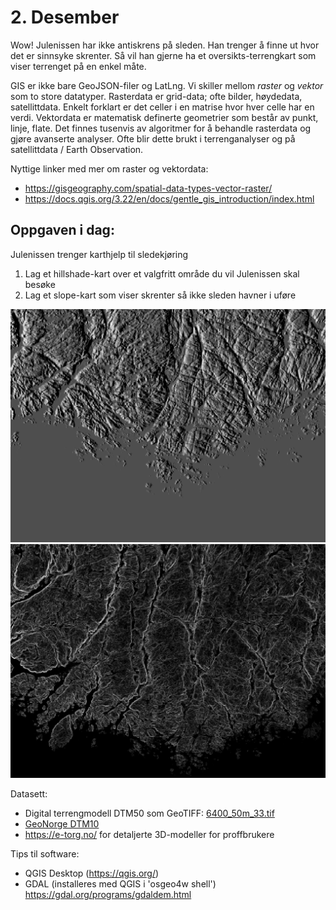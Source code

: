 # 2. Desember
Wow! Julenissen har ikke antiskrens på sleden. Han trenger å finne ut hvor det er sinnsyke skrenter. Så vil han gjerne ha et oversikts-terrengkart som viser terrenget på en enkel måte. 

GIS er ikke bare GeoJSON-filer og LatLng. Vi skiller mellom _raster_ og _vektor_ som to store datatyper. Rasterdata er grid-data; ofte bilder, høydedata, satellittdata. Enkelt forklart er det celler i en matrise hvor hver celle har en verdi. Vektordata er matematisk definerte geometrier som består av punkt, linje, flate. Det finnes tusenvis av algoritmer for å behandle rasterdata og gjøre avanserte analyser. Ofte blir dette brukt i terrenganalyser og på satellittdata / Earth Observation. 

Nyttige linker med mer om raster og vektordata:
* https://gisgeography.com/spatial-data-types-vector-raster/
* https://docs.qgis.org/3.22/en/docs/gentle_gis_introduction/index.html


Oppgaven i dag:
---------------
Julenissen trenger karthjelp til sledekjøring 
1. Lag et hillshade-kart over et valgfritt område du vil Julenissen skal besøke
1. Lag et slope-kart som viser skrenter så ikke sleden havner i uføre

![](./hillshade.png)
![](./slope.png)

Datasett:
* Digital terrengmodell DTM50 som GeoTIFF: [6400_50m_33.tif](./6400_50m_33.tif)
* [GeoNorge DTM10](https://kartkatalog.geonorge.no/metadata/dtm-10-terrengmodell-utm33/dddbb667-1303-4ac5-8640-7ec04c0e3918)
* https://e-torg.no/ for detaljerte 3D-modeller for proffbrukere 

Tips til software:
* QGIS Desktop (https://qgis.org/)
* GDAL (installeres med QGIS i 'osgeo4w shell') https://gdal.org/programs/gdaldem.html
